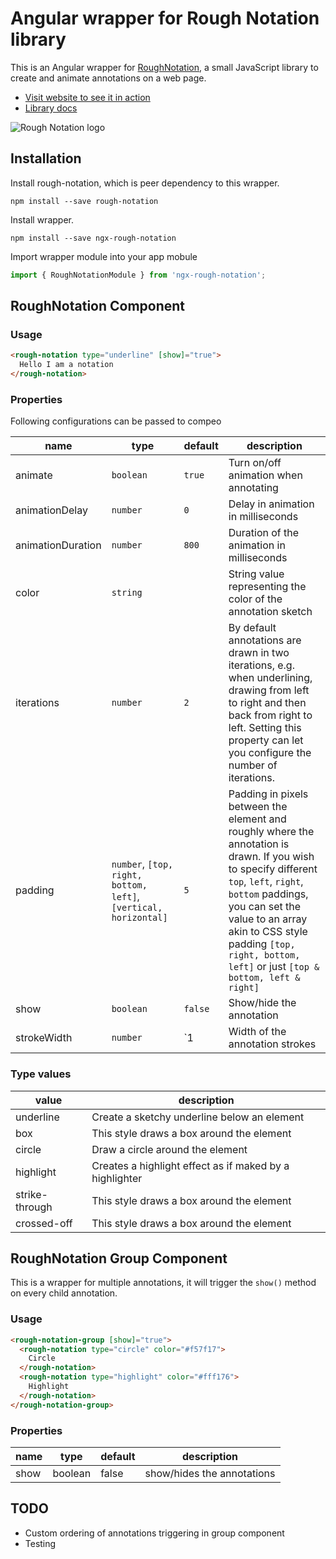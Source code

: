 # Angular wrapper for Rough Notation library


This is an Angular wrapper for [RoughNotation](https://roughnotation.com/), a small JavaScript library to create and animate annotations on a web page.

- [Visit website to see it in action](https://roughnotation.com/)
- [Library docs](https://github.com/pshihn/rough-notation)

![Rough Notation logo](https://roughnotation.com/images/social.png)


## Installation

Install rough-notation, which is peer dependency to this wrapper.
```
npm install --save rough-notation
```
Install wrapper.
```
npm install --save ngx-rough-notation
```

Import wrapper module into your app mobule

```js
import { RoughNotationModule } from 'ngx-rough-notation';
```

## RoughNotation Component


### Usage

```html
<rough-notation type="underline" [show]="true">
  Hello I am a notation
</rough-notation>
```

### Properties

Following configurations can be passed to compeo

| name                | type                                                             | default                                                                                                                                                                               | description                                                                                                                                                                                                                                                                                  |
| ------------------- | ---------------------------------------------------------------- | ------------------------------------------------------------------------------------------------------------------------------------------------------------------------------------- | -------------------------------------------------------------------------------------------------------------------------------------------------------------------------------------------------------------------------------------------------------------------------------------------- |
| animate             | `boolean`                                                        | `true`                                                                                                                                                                                | Turn on/off animation when annotating                                                                                                                                                                                                                                                        |
| animationDelay      | `number`                                                         | `0`                                                                                                                                                                                   | Delay in animation in milliseconds                                                                                                                                                                                                                                                           |
| animationDuration   | `number`                                                         | `800`                                                                                                                                                                                 | Duration of the animation in milliseconds                                                                                                                                                                                                                                                    |
| color               | `string`                                                         |                                                                                                                                                                                       | String value representing the color of the annotation sketch                                                                                              
| iterations          | `number`                                                         | `2`                                                                                                                                                                                   | By default annotations are drawn in two iterations, e.g. when underlining, drawing from left to right and then back from right to left. Setting this property can let you configure the number of iterations.                                                                                |
| padding             | `number`, `[top, right, bottom, left]`, `[vertical, horizontal]` | `5`                                                                                                                                                                                   | Padding in pixels between the element and roughly where the annotation is drawn. If you wish to specify different `top`, `left`, `right`, `bottom` paddings, you can set the value to an array akin to CSS style padding `[top, right, bottom, left]` or just `[top & bottom, left & right]` |
| show                | `boolean`                                                        | `false`                                                                                                                                                                               | Show/hide the annotation                                                                                                                                                                                                                                                                     |
| strokeWidth         | `number`                                                         | `1 | Width of the annotation strokes | | type |`enum`|`underline`,`box`,`circle`,`highlight`,`strike-through`,`crossed-off` | This is a mandatory field. It sets the annotation style |

### Type values

| value          | description                                             |
| -------------- | ------------------------------------------------------- |
| underline      | Create a sketchy underline below an element             |
| box            | This style draws a box around the element               |
| circle         | Draw a circle around the element                        |
| highlight      | Creates a highlight effect as if maked by a highlighter |
| strike-through | This style draws a box around the element               |
| crossed-off    | This style draws a box around the element               |

## RoughNotation Group Component

This is a wrapper for multiple annotations, it will trigger the `show()` method on every child annotation.

### Usage

```html
<rough-notation-group [show]="true">
  <rough-notation type="circle" color="#f57f17">
    Circle
  </rough-notation>
  <rough-notation type="highlight" color="#fff176">
    Highlight
  </rough-notation>
</rough-notation-group>
```

### Properties

| name | type    | default | description                |
| ---- | ------- | ------- | -------------------------- |
| show | boolean |  false  | show/hides the annotations |


## TODO
- Custom ordering of annotations triggering in group component
- Testing

